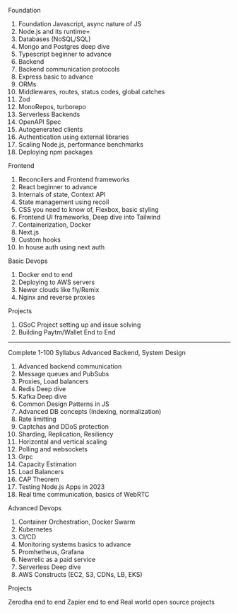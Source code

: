 Foundation

1. Foundation Javascript, async nature of JS
2. Node.js and its runtime=
3. Databases (NoSQL/SQL)
4. Mongo and Postgres deep dive
5. Typescript beginner to advance
6. Backend
7. Backend communication protocols
8. Express basic to advance
9. ORMs
10. Middlewares, routes, status codes, global catches
11. Zod
12. MonoRepos, turborepo
13. Serverless Backends
14. OpenAPI Spec
15. Autogenerated clients
16. Authentication using external libraries
17. Scaling Node.js, performance benchmarks
18. Deploying npm packages
 

 

Frontend

1. Reconcilers and Frontend frameworks
2. React beginner to advance
3. Internals of state, Context API
4. State management using recoil
5. CSS you need to know of, Flexbox, basic styling
6. Frontend UI frameworks, Deep dive into Tailwind
7. Containerization, Docker
8. Next.js
9. Custom hooks
10. In house auth using next auth

 

Basic Devops

1. Docker end to end
2. Deploying to AWS servers
3. Newer clouds like fly/Remix
4. Nginx and reverse proxies

 

Projects

1. GSoC Project setting up and issue solving
2. Building Paytm/Wallet End to End
 
-------------------------------------

 

Complete 1-100 Syllabus
Advanced Backend, System Design

1. Advanced backend communication
2. Message queues and PubSubs
3. Proxies, Load balancers
4. Redis Deep dive
5. Kafka Deep dive
6. Common Design Patterns in JS
7. Advanced DB concepts (Indexing, normalization)
8. Rate limitting
9. Captchas and DDoS protection
10. Sharding, Replication, Resiliency
11. Horizontal and vertical scaling
12. Polling and websockets
13. Grpc
14. Capacity Estimation
15. Load Balancers
16. CAP Theorem
17. Testing Node.js Apps in 2023
18. Real time communication, basics of WebRTC

 

Advanced Devops

1. Container Orchestration, Docker Swarm
2. Kubernetes
3. CI/CD
4. Monitoring systems basics to advance
5. Promhetheus, Grafana
6. Newrelic as a paid service
7. Serverless Deep dive
8. AWS Constructs (EC2, S3, CDNs, LB, EKS)


Projects

Zerodha end to end
Zapier end to end
Real world open source projects